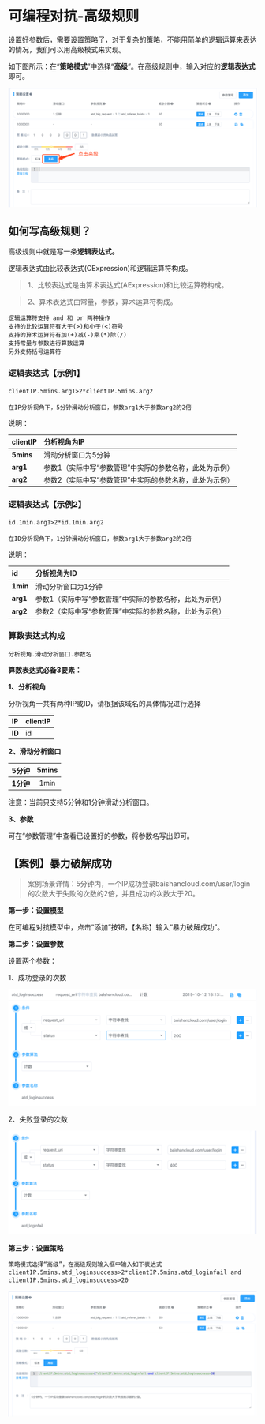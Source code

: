 # 可编程对抗-高级规则

设置好参数后，需要设置策略了，对于复杂的策略，不能用简单的逻辑运算来表达的情况，我们可以用高级模式来实现。

如下图所示：在“**策略模式**”中选择“**高级**”。在高级规则中，输入对应的**逻辑表达式**即可。

![高级规则](images/log/可编程对抗-高级规则1.png)

## 如何写高级规则？
高级规则中就是写一条**逻辑表达式。**

逻辑表达式由比较表达式(CExpression)和逻辑运算符构成。

>1、比较表达式是由算术表达式(AExpression)和比较运算符构成。

>2、算术表达式由常量，参数，算术运算符构成。
```
逻辑运算符支持 and 和 or 两种操作
支持的比较运算符有大于(>)和小于(<)符号
支持的算术运算符有加(+)减(-)乘(*)除(/)
支持常量与参数进行算数运算
另外支持括号运算符
```
### 逻辑表达式【示例1】
```
clientIP.5mins.arg1>2*clientIP.5mins.arg2

在IP分析视角下，5分钟滑动分析窗口，参数arg1大于参数arg2的2倍
```
说明：

| **clientIP**   | 分析视角为IP   | 
|:----|:----|
| **5mins**   | 滑动分析窗口为5分钟   | 
| **arg1**   | 参数1（实际中写“参数管理”中实际的参数名称，此处为示例）   | 
| **arg2**   | 参数2（实际中写“参数管理”中实际的参数名称，此处为示例）   | 

### 逻辑表达式【示例2】
```
id.1min.arg1>2*id.1min.arg2

在ID分析视角下，1分钟滑动分析窗口，参数arg1大于参数arg2的2倍
```
说明：

| **id**   | 分析视角为ID    | 
|:----|:----|
| **1min**   | 滑动分析窗口为1分钟   | 
| **arg1**   | 参数1（实际中写“参数管理”中实际的参数名称，此处为示例）   | 
| **arg2**   | 参数2（实际中写“参数管理”中实际的参数名称，此处为示例）   | 

### 算数表达式构成
```
分析视角.滑动分析窗口.参数名
```
**算数表达式必备3要素：**

**1、分析视角**

分析视角一共有两种IP或ID，请根据该域名的具体情况进行选择

| **IP**   | clientIP   | 
|:----|:----|
| **ID**   | id   | 

**2、滑动分析窗口**

| **5分钟**   | 5mins | 
|:----|:----:|
| **1分钟**   | 1min | 

注意：当前只支持5分钟和1分钟滑动分析窗口。

**3、参数**

可在“参数管理”中查看已设置好的参数，将参数名写出即可。

## 【案例】暴力破解成功
>案例场景详情：5分钟内，一个IP成功登录baishancloud.com/user/login的次数大于失败的次数的2倍，并且成功的次数大于20。

**第一步：设置模型**

在可编程对抗模型中，点击“添加”按钮，【名称】输入“暴力破解成功”。

**第二步：设置参数**

设置两个参数： 

1、成功登录的次数

![登录成功](images/log/成功登录的次数.png)

2、失败登录的次数

![登录失败](images/log/失败登录的次数.png)

**第三步：设置策略**

```
策略模式选择“高级”，在高级规则输入框中输入如下表达式
clientIP.5mins.atd_loginsuccess>2*clientIP.5mins.atd_loginfail and clientIP.5mins.atd_loginsuccess>20
```
![可编程对抗策略设置](images/log/可编程对抗策略设置4.png)

